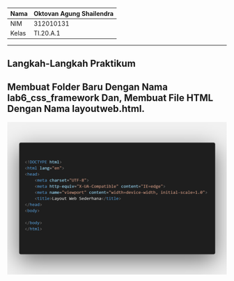 | Nama  | Oktovan Agung Shailendra|
|-------|-------------------------|
|NIM    |312010131                |
| Kelas | TI.20.A.1               |

---

## Langkah-Langkah Praktikum

## Membuat Folder Baru Dengan Nama **lab6_css_framework** Dan, Membuat File HTML Dengan Nama **layoutweb.html**.
![img](img/img1.png)
